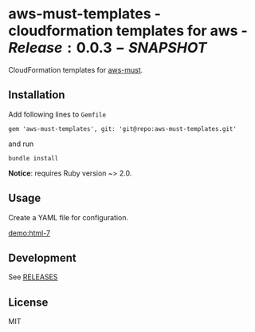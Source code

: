 # aws-must-templates - cloudformation templates for aws - $Release:0.0.3-SNAPSHOT$

CloudFormation templates for [aws-must](https://github.com/jarjuk/aws-must).


## Installation

Add following lines to `Gemfile`


	gem 'aws-must-templates', git: 'git@repo:aws-must-templates.git'
	
and run

	bundle install
	
**Notice**: requires Ruby version ~> 2.0.

## Usage

Create a YAML file for configuration.

[demo:html-7](https://rawgit.com/jarjuk/aws-must/master/generated-docs/7.html)



## Development

See [RELEASES](RELEASES.md)


## License 

MIT



